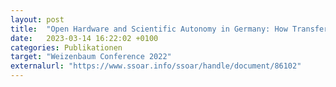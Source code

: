 ```yaml
---
layout: post
title:  "Open Hardware and Scientific Autonomy in Germany: How Transfer Activities Can Become More Attractive"
date:   2023-03-14 16:22:02 +0100
categories: Publikationen
target: "Weizenbaum Conference 2022"
externalurl: "https://www.ssoar.info/ssoar/handle/document/86102"
---
```

